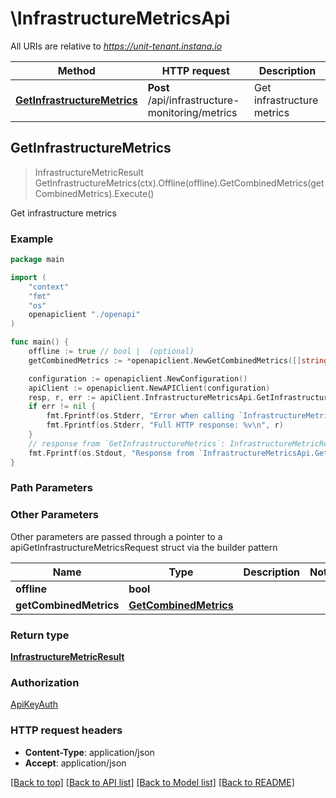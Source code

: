 # \InfrastructureMetricsApi

All URIs are relative to *https://unit-tenant.instana.io*

Method | HTTP request | Description
------------- | ------------- | -------------
[**GetInfrastructureMetrics**](InfrastructureMetricsApi.md#GetInfrastructureMetrics) | **Post** /api/infrastructure-monitoring/metrics | Get infrastructure metrics



## GetInfrastructureMetrics

> InfrastructureMetricResult GetInfrastructureMetrics(ctx).Offline(offline).GetCombinedMetrics(getCombinedMetrics).Execute()

Get infrastructure metrics



### Example

```go
package main

import (
    "context"
    "fmt"
    "os"
    openapiclient "./openapi"
)

func main() {
    offline := true // bool |  (optional)
    getCombinedMetrics := *openapiclient.NewGetCombinedMetrics([]string{"Metrics_example"}, "Plugin_example") // GetCombinedMetrics |  (optional)

    configuration := openapiclient.NewConfiguration()
    apiClient := openapiclient.NewAPIClient(configuration)
    resp, r, err := apiClient.InfrastructureMetricsApi.GetInfrastructureMetrics(context.Background()).Offline(offline).GetCombinedMetrics(getCombinedMetrics).Execute()
    if err != nil {
        fmt.Fprintf(os.Stderr, "Error when calling `InfrastructureMetricsApi.GetInfrastructureMetrics``: %v\n", err)
        fmt.Fprintf(os.Stderr, "Full HTTP response: %v\n", r)
    }
    // response from `GetInfrastructureMetrics`: InfrastructureMetricResult
    fmt.Fprintf(os.Stdout, "Response from `InfrastructureMetricsApi.GetInfrastructureMetrics`: %v\n", resp)
}
```

### Path Parameters



### Other Parameters

Other parameters are passed through a pointer to a apiGetInfrastructureMetricsRequest struct via the builder pattern


Name | Type | Description  | Notes
------------- | ------------- | ------------- | -------------
 **offline** | **bool** |  | 
 **getCombinedMetrics** | [**GetCombinedMetrics**](GetCombinedMetrics.md) |  | 

### Return type

[**InfrastructureMetricResult**](InfrastructureMetricResult.md)

### Authorization

[ApiKeyAuth](../README.md#ApiKeyAuth)

### HTTP request headers

- **Content-Type**: application/json
- **Accept**: application/json

[[Back to top]](#) [[Back to API list]](../README.md#documentation-for-api-endpoints)
[[Back to Model list]](../README.md#documentation-for-models)
[[Back to README]](../README.md)

